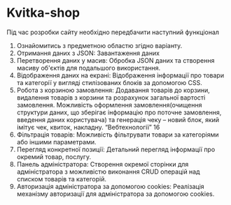 # Kvitka-shop


Під час розробки сайту необхідно передбачити
наступний функціонал

1. Ознайомитись з предметною областю згідно варіанту.
2. Отримання даних з JSON: Завантаження даних
3. Перетворення даних у масив: Обробка JSON даних та створення масиву об'єктів для
подальшого використання.
4. Відображення даних на екрані: Відображення інформації про товари та категорії у
вигляді стилізованих блоків за допомогою CSS.
5. Робота з корзиною замовлення: Додавання товарів до корзини, видалення товарів з
корзини та розрахунок загальної вартості замовлення. Можливість оформлення
замовлення(очищення структури даних, що зберігає інформацію про поточне
замовлення, введення даних користувача) та генерація чеку – новий блок, який імітує
чек, квиток, накладну.
“Вебтехнології”
16
6. Фільтрація товарів: Можливість фільтрувати товари за категоріями або іншими
параметрами.
7. Перегляд конкретної позиції: Детальний перегляд інформації про окремий товар,
послугу.
8. Панель адміністратора: Створення окремої сторінки для адміністратора з можливістю
виконання CRUD операцій над списком товарів та категорій.
9. Авторизація адміністратора за допомогою cookies: Реалізація механізму авторизації
для адміністратора за допомогою cookies.